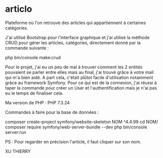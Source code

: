 # articlo

Plateforme où l'on retrouve des articles qui appartiennent à certaines catégories.

J'ai utilisé Bootstrap pour l'interface graphique et j'ai utilisé la méthode CRUD pour gérer les articles, catégories, directement donné par la commande suivante : 

php bin/console make:crud

Pour le projet, j'ai eu un peu de mal à trouver comment les 2 entités pouvaient se parler entre elles mais au final, j'ai trouvé grâce à votre mail qui m'a bien
aidé. A part cela, c'était plûtot facile d'utilisation notamment grâce au framework Symfony.
Pour ce qui est de la connexion, j'ai réussi à taper la commande pour créer un User et l'authentification mais je n'ai pas eu le temps de finaliser cela.

Ma version de PHP : PHP 7.3.24

Commandes à faire pour la base de données : 

composer create-project symfony/website-skeleton NOM ^4.4.99
cd NOM/
composer require symfony/web-server-bundle --dev
php bin/console server:run

PS : Pour regarder en précision l'article, il faut cliquer sur son nom.

XU THIERRY
